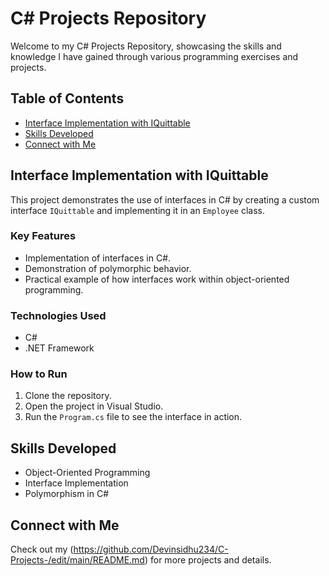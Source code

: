 # C# Projects Repository

Welcome to my C# Projects Repository, showcasing the skills and knowledge I have gained through various programming exercises and projects.

## Table of Contents
- [Interface Implementation with IQuittable](#interface-implementation-with-iquittable)
- [Skills Developed](#skills-developed)
- [Connect with Me](#connect-with-me)

## Interface Implementation with IQuittable
This project demonstrates the use of interfaces in C# by creating a custom interface `IQuittable` and implementing it in an `Employee` class. 

### Key Features
- Implementation of interfaces in C#.
- Demonstration of polymorphic behavior.
- Practical example of how interfaces work within object-oriented programming.

### Technologies Used
- C#
- .NET Framework

### How to Run
1. Clone the repository.
2. Open the project in Visual Studio.
3. Run the `Program.cs` file to see the interface in action.

## Skills Developed
- Object-Oriented Programming
- Interface Implementation
- Polymorphism in C#

## Connect with Me
Check out my (https://github.com/Devinsidhu234/C-Projects-/edit/main/README.md) for more projects and details.

